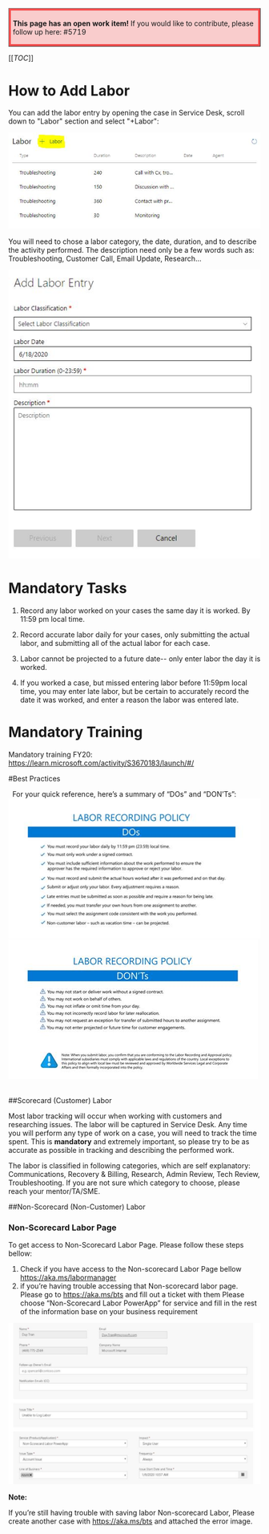 <table border="1";bgcolor="#ffa7a7";>
<tr>
  <td style='border-style:solid;border-color:#f64e4e;background-color:#f9cccc;border-width:3pt; 
vertical-align:top;width:8in;padding:2.0pt 3.0pt 2.0pt 3.0pt'>  

<b> This page has an open work item! </b>
If you would like to contribute, please follow up here:
#5719
</td>
</tr>
</table>

[[_TOC_]]

# How to Add Labor
You can add the labor entry by opening the case in Service Desk, scroll down to "Labor" section and select "+Labor":

 ![sdlabor.JPG](/.attachments/sdlabor-e0d20039-bcfd-483a-82ff-e527b260ef36.JPG)

You will need to chose a labor category, the date, duration, and to describe the activity performed.
The description need only be a few words such as: Troubleshooting, Customer Call, Email Update, Research...

![addlabor.JPG](/.attachments/addlabor-ba4e9a21-713c-4267-aeca-4d700d3f748e.JPG)

# Mandatory Tasks

1. Record any labor worked on your cases the same day it is worked. 
By 11:59 pm local time.

2. Record accurate labor daily for your cases, only submitting the actual labor, and submitting all of the actual labor for each case.

3. Labor cannot be projected to a future date-- only enter labor the day it is worked.

4. If you worked a case, but missed entering labor before 11:59pm local time, you may enter late labor, but be certain to accurately record the date it was worked, and enter a reason the labor was entered late.

# Mandatory Training

Mandatory training FY20:
https://learn.microsoft.com/activity/S3670183/launch/#/

#Best Practices

 
For your quick reference, here’s a summary of “DOs” and “DON’Ts”:
 
![labor do.jpg](/.attachments/labor%20do-b861bbb1-11f4-421a-b41e-299da11a9936.jpg)
![labor dont.jpg](/.attachments/labor%20dont-4826269c-0a66-495d-adca-08a9c2b98bcc.jpg)
 


##Scorecard (Customer) Labor

Most labor tracking will occur when working with customers and researching issues. The labor will be captured in Service Desk.
Any time you will perform any type of work on a case, you will need to track the time spent. This is **mandatory** and extremely important, so please try to be as accurate as possible in tracking and describing the performed work.

The labor is classified in following categories, which are self explanatory: Communications, Recovery & Billing, Research, Admin Review, Tech Review, Troubleshooting. If you are not sure which category to choose, please reach your mentor/TA/SME.




##Non-Scorecard (Non-Customer) Labor

### Non-Scorecard Labor Page
To get access to Non-Scorecard Labor Page. Please follow these steps bellow:

1.	Check if you have access to the Non-scorecard Labor Page bellow
	https://aka.ms/labormanager
2.	if you’re having trouble accessing that Non-scorecard labor page. Please go to https://aka.ms/bts and fill out a ticket with them 
	Please choose “Non-Scorecard Labor PowerApp” for service and fill in the rest of the information base on your business requirement
 
 ![stuff.jpg](/.attachments/stuff-2148b663-91a5-4e57-919a-9532a4e97654.jpg)
 
**Note:**
 
If you’re still having trouble with saving labor Non-scorecard Labor, Please create another case with https://aka.ms/bts and attached the error image. 
 
 

